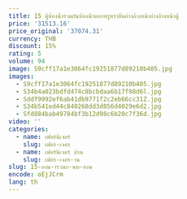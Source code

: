 ```yaml
---
title: 15 ตู้ห้องน้ํารวมกันห้องน้ําหยกหรูหรายืนอ่างล้างหน้าอ่างล้างหน้าตู้
price: '31513.16'
price_original: '37074.31'
currency: THB
discount: 15%
rating: 5
volume: 94
image: S9cff17a1e3064fc19251877d89210b405.jpg
images:
  - S9cff17a1e3064fc19251877d89210b405.jpg
  - S34b4a023bdfd474c8bcbdaa6b17f98d6l.jpg
  - Sddf9992ef6ab41db9771f2c2eb66cc31Z.jpg
  - S34b541ed44c840268dd3d856d4029e6d2.jpg
  - Sfd884bab49784bf3b12d98c6b20c7f36d.jpg
video: ''
categories:
  - name: เฟอร์นิเจอร์
    slug: เฟอร-เจอร
  - name: เฟอร์นิเจอร์ บ้าน
    slug: เฟอร-เจอร-าน
slug: 15-องน-ารวมก-นห-องน
encode: oEjJCrm
lang: th
---
```

  